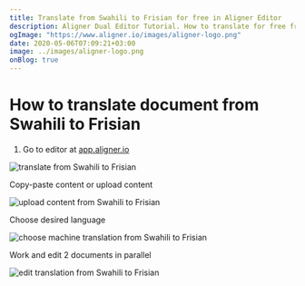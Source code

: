 ```yaml
---
title: Translate from Swahili to Frisian for free in Aligner Editor
description: Aligner Dual Editor Tutorial. How to translate for free from Swahili to Frisian. Aligner is multilingual document management platform. 
ogImage: "https://www.aligner.io/images/aligner-logo.png"
date: 2020-05-06T07:09:21+03:00
image: ../images/aligner-logo.png
onBlog: true
---
```


# How to translate document from Swahili to Frisian

1. Go to editor at [app.aligner.io](https://app.aligner.io "Aligner App web page")

![translate from Swahili to Frisian](../aligner-blank-editor.png "translate from Swahili to Frisian")

Copy-paste content or upload content

![upload content from Swahili to Frisian](../aligner-uploaded-document.png "upload content from Swahili to Frisian")

Choose desired language

![choose machine translation from Swahili to Frisian](../aligner-language-dropdown.png "choose machine translation from Swahili to Frisian")

Work and edit 2 documents in parallel

![edit translation from Swahili to Frisian](../aligner-double-sitded-editor.png "edit translation from Swahili to Frisian")

